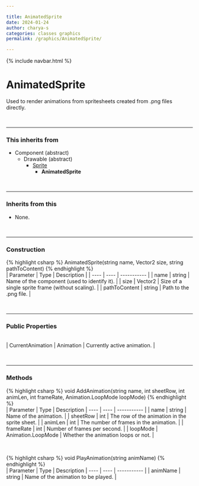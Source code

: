 ```yaml
---

title: AnimatedSprite
date: 2024-01-24
author: charya-s
categories: classes graphics
permalink: /graphics/AnimatedSprite/

---
```



{% include navbar.html %}

# AnimatedSprite
Used to render animations from spritesheets created from .png files directly.

<br>

---
### This inherits from
- Component (abstract)
    - Drawable (abstract)
        - [Sprite](/sprite.md)
            -  **AnimatedSprite**

<br>

---
###  Inherits from this
- None.

<br>

---
###  Construction
{% highlight csharp %}
AnimatedSprite(string name, Vector2 size, string pathToContent)
{% endhighlight %}
<br>| Parameter | Type | Description | 
| ---- | ---- | ----------- |
| name | string | Name of the component (used to identify it). |
| size | Vector2 | Size of a single sprite frame (without scaling). |
| pathToContent | string | Path to the .png file. |

<br>

---
###  Public Properties

<br>| CurrentAnimation | Animation | Currently active animation. |

<br>

---
###  Methods
{% highlight csharp %}
void AddAnimation(string name, int sheetRow, int animLen, int frameRate, Animation.LoopMode loopMode)
{% endhighlight %}
<br>| Parameter | Type | Description
| ---- | ---- | ----------- |
| name | string | Name of the animation. |
| sheetRow | int | The row of the animation in the sprite sheet. |
| animLen | int | The number of frames in the animation. | 
| frameRate | int | Number of frames per second. | 
| loopMode | Animation.LoopMode | Whether the animation loops or not. | 

<br>

{% highlight csharp %}
void PlayAnimation(string animName)
{% endhighlight %}
<br>| Parameter | Type | Description
| ---- | ---- | ----------- |
| animName | string | Name of the animation to be played. |

